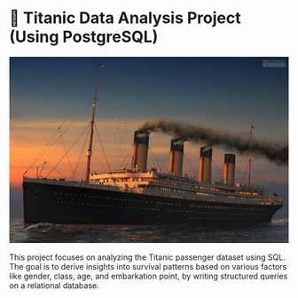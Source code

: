 # 🚢 Titanic Data Analysis Project (Using PostgreSQL)
![Titanic](https://github.com/132006-bhumi/Titanic-SQL-Project/blob/main/Titanic%20Photo.jpeg)

This project focuses on analyzing the Titanic passenger dataset using SQL. The goal is to derive insights into survival patterns based on various factors like gender, class, age, and embarkation point, by writing structured queries on a relational database.
